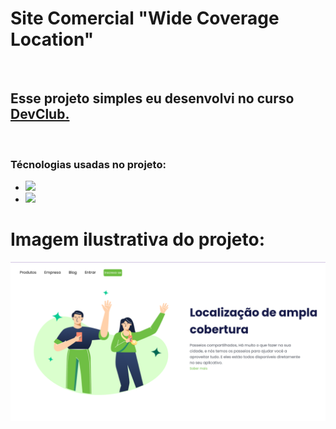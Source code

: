<h1>Site Comercial "Wide Coverage Location"</h1>
<br>
<h2>Esse projeto simples eu desenvolvi no curso <a href="https://rodolfomori.com.br"/>DevClub.</a></h2>
<br>
<h3>Técnologias usadas no projeto: </h3>
<ul>
<li><img src="https://img.shields.io/badge/HTML5-E34F26?style=for-the-badge&logo=html5&logoColor=white"/></li>
<li><img src="https://img.shields.io/badge/CSS3-1572B6?style=for-the-badge&logo=css3&logoColor=white"/></li>
  
</ul>
<h1>Imagem ilustrativa do projeto:</h1>
<img src="https://github.com/Maycon97/Projeto-site-wide-location/blob/master/readm%20site%20wide%20coverade%20location.jpeg?raw=true"/>
